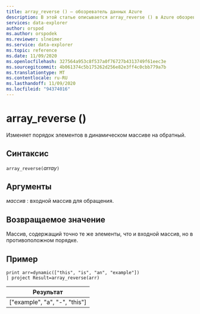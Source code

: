 ```yaml
---
title: array_reverse () — обозреватель данных Azure
description: В этой статье описывается array_reverse () в Azure обозреватель данных.
services: data-explorer
author: orspod
ms.author: orspodek
ms.reviewer: slneimer
ms.service: data-explorer
ms.topic: reference
ms.date: 11/09/2020
ms.openlocfilehash: 327564a953c8f537a0f76727b4313749f61eec3e
ms.sourcegitcommit: 4b061374c5b175262d256e82e3ff4c0cbb779a7b
ms.translationtype: MT
ms.contentlocale: ru-RU
ms.lasthandoff: 11/09/2020
ms.locfileid: "94374016"
---
```

# <a name="array_reverse"></a>array_reverse ()

Изменяет порядок элементов в динамическом массиве на обратный.

## <a name="syntax"></a>Синтаксис

`array_reverse(`*array*`)`

## <a name="arguments"></a>Аргументы

*массив* : входной массив для обращения.

## <a name="returns"></a>Возвращаемое значение

Массив, содержащий точно те же элементы, что и входной массив, но в противоположном порядке.

## <a name="example"></a>Пример

<!-- csl: https://help.kusto.windows.net:443/Samples -->
```kusto
print arr=dynamic(["this", "is", "an", "example"]) 
| project Result=array_reverse(arr)
```

|Результат|
|---|
|["example", "a", "-", "this"]|
